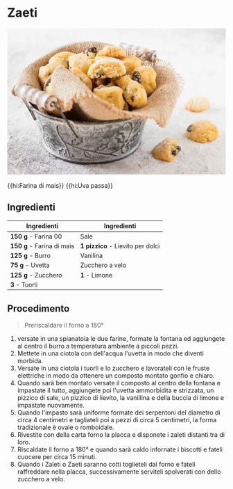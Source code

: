 # Zaeti

![](img/Zaeti.webp)

{{hi:Farina di mais}}
{{hi:Uva passa}}

## Ingredienti

| Ingredienti                  | Ingredienti             |
| ---------------------------- | ----------------------- |
| **150 g** - Farina 00 | Sale |
| **150 g** - Farina di mais | **1 pizzico** - Lievito per dolci |
| **125 g** - Burro | Vanilina |
| **75 g** - Uvetta | Zucchero a velo |
| **125 g** - Zucchero | **1** - Limone |
| **3** - Tuorli |  |

## Procedimento

> Preriscaldare il forno a 180°

1. versate in una spianatoia le due farine, formate la fontana ed aggiungete al centro il burro a temperatura ambiente a piccoli pezzi. 
1. Mettete in una ciotola con dell'acqua l'uvetta in modo che diventi morbida.
1. Versate in una ciotola i tuorli e lo zucchero e lavorateli con le fruste elettriche in modo da ottenere un composto montato gonfio e chiaro.
1. Quando sarà ben montato versate il composto al centro della fontana e impastate il tutto, aggiungete poi l'uvetta ammorbidita e strizzata, un pizzico di sale, un pizzico di lievito, la vanillina e della buccia di limone e impastate nuovamente.
1. Quando l'impasto sarà uniforme formate dei serpentoni del diametro di circa 4 centimetri e tagliateli poi a pezzi di circa 5 centimetri, la forma tradizionale è ovale o romboidale.
1. Rivestite con della carta forno la placca e disponete i zaleti distanti tra di loro. 
1. Riscaldate il forno a 180° e quando sarà caldo infornate i biscotti e fateli cuocere per circa 15 minuti.
1. Quando i Zaleti o Zaeti saranno cotti toglieteli dal forno e fateli raffreddare nella placca, successivamente serviteli spolverati con dello zucchero a velo. 
